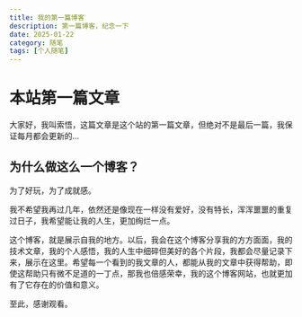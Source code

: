 ```yaml
---
title: 我的第一篇博客
description: 第一篇博客，纪念一下
date: 2025-01-22
category: 随笔
tags: [个人随笔]
---
```


# 本站第一篇文章

大家好，我叫索悟，这篇文章是这个站的第一篇文章，但绝对不是最后一篇，我保证每月都会更新的...

## 为什么做这么一个博客？

为了好玩，为了成就感。

我不希望我再过几年，依然还是像现在一样没有爱好，没有特长，浑浑噩噩的重复过日子，我希望能让我的人生，更加绚烂一点。

这个博客，就是展示自我的地方。以后，我会在这个博客分享我的方方面面，我的技术文章，我的个人感悟，我的人生中细碎但美好的各个片段，我都会尽量记录下来，展示在这里。希望每一个看到的我文章的人，都能从我的文章中获得帮助，即使这帮助只有微不足道的一丁点，那我也倍感荣幸，我的这个博客网站，也就更加有了它存在的价值和意义。

至此，感谢观看。